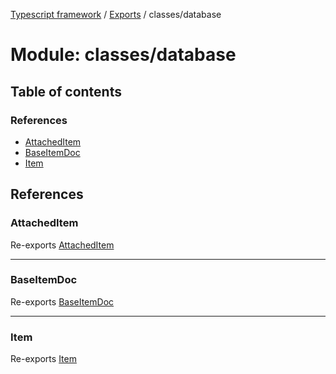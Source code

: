 [Typescript framework](../index.md) / [Exports](../modules.md) / classes/database

# Module: classes/database

## Table of contents

### References

- [AttachedItem](classes_database.md#attacheditem)
- [BaseItemDoc](classes_database.md#baseitemdoc)
- [Item](classes_database.md#item)

## References

### AttachedItem

Re-exports [AttachedItem](../classes/classes_database_AttachedItem.AttachedItem-1.md)

___

### BaseItemDoc

Re-exports [BaseItemDoc](../interfaces/classes_database_Item.BaseItemDoc.md)

___

### Item

Re-exports [Item](../classes/classes_database_Item.Item-1.md)
